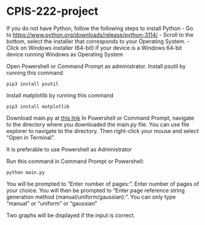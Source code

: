 # CPIS-222-project
If you do not have Python, follow the following steps to install Python
    - Go to https://www.python.org/downloads/release/python-3114/
    - Scroll to the bottom, select the installer that corresponds to your Operating System.
    - Click on Windows installer (64-bit) if your device is a Windows 64-bit device running Windows as Operating System

Open Powershell or Command Prompt as administrator.
Install psutil by running this command
```
pip3 install psutil
```
Install matplotlib by running this command
```
pip3 install matplotlib
```
Download main.py at [this link](https://github.com/tfulanchan/CPIS-222-project/blob/main/main.py)
In Powershell or Command Prompt, navigate to the directory where you downloaded the main.py file. You can use file explorer to navigate to the directory. Then right-click your mouse and select “Open in Terminal”. 

It is preferable to use Powershell as Administrator

Run this command in Command Prompt or Powershell:
```
python main.py
```
You will be prompted to “Enter number of pages:”. Enter number of pages of your choice.
You will then be prompted to “Enter page reference string generation method (manual/uniform/gaussian):”. You can only type “manual” or “uniform” or “gaussian”

Two graphs will be displayed if the input is correct.

